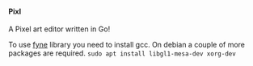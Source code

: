 #### Pixl
A Pixel art editor written in Go!

To use [fyne](https://developer.fyne.io/) library you need to install gcc. On debian a couple of more packages are required. `sudo apt install libgl1-mesa-dev xorg-dev`